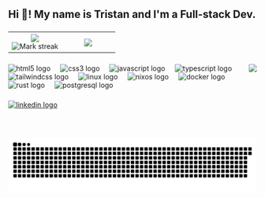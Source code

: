 <h2 align="left">Hi 👋! My name is Tristan and I'm a Full-stack Dev.</h2>

###


<div align="center">
  <table><tbody>
    <tr border="none"><td width="50%" align="center">
      <img align="center" src="https://my-stats-mwdr3njmx-tristan-druyens-projects.vercel.app/api/?username=tristandruyen&show=prs_merged&hide_rank=true&theme=transparent&show_icons=true&count_private=true&hide_title=true"><br>
      <img alt="Mark streak" src="https://github-readme-streak-stats-five-roan.vercel.app?user=tristandruyen&locale=en&mode=weekly&theme=transparent"></td><td width="50%" align="center">
      <img align="center" src="https://my-stats-mwdr3njmx-tristan-druyens-projects.vercel.app/api/top-langs?username=tristandruyen&locale=en&hide_title=true&layout=pie&langs_count=8&exclude_repo=my-stats&hide=ruby&theme=transparent">
    </td></tr>
  </tbody></table>
</div>


###

<img align="right" height="150" src="https://avatars.githubusercontent.com/u/13625055?v=4"  />

###

<div align="left">
  <img src="https://skillicons.dev/icons?i=html" height="30" alt="html5 logo"  />
  <img width="12" />
  <img src="https://skillicons.dev/icons?i=css" height="30" alt="css3 logo"  />
  <img width="12" />
  <img src="https://skillicons.dev/icons?i=javascript" height="30" alt="javascript logo"  />
  <img width="12" />
  <img src="https://skillicons.dev/icons?i=typescript" height="30" alt="typescript logo"  />
  <img width="12" />
  <img src="https://skillicons.dev/icons?i=tailwindcss" height="30" alt="tailwindcss logo"  />
  <img width="12" />
  <img src="https://skillicons.dev/icons?i=linux" height="30" alt="linux logo"  />
  <img width="12" />
  <img src="https://skillicons.dev/icons?i=nix" height="30" alt="nixos logo"  />
  <img width="12" />
  <img src="https://skillicons.dev/icons?i=docker" height="30" alt="docker logo"  />
  <img width="12" />
  <img src="https://skillicons.dev/icons?i=rust" height="30" alt="rust logo"  />
  <img width="12" />
  <img src="https://skillicons.dev/icons?i=postgresql" height="30" alt="postgresql logo"  />
  <img width="12" />
</div>

###
<div align="left">
  <a href="https://www.linkedin.com/in/tristan-antoon-druyen-36a54a272/?lipi=urn%3Ali%3Apage%3Ad_flagship3_feed%3B5LayoUNDTkaDW9GcdwKU%2Bg%3D%3D" target="_blank">
    <img src="https://img.shields.io/static/v1?message=LinkedIn&logo=linkedin&label=&color=0077B5&logoColor=white&labelColor=&style=for-the-badge" height="35" alt="linkedin logo"  />
  </a>
</div>


###

<br clear="both">

<img src="https://raw.githubusercontent.com/tristandruyen/tristandruyen/output/snake.svg" alt="Snake animation" />


<!--
**tristandruyen/tristandruyen** is a ✨ _special_ ✨ repository because its `README.md` (this file) appears on your GitHub profile.

Here are some ideas to get you started:

- 🔭 I’m currently working on ...
- 🌱 I’m currently learning ...
- 👯 I’m looking to collaborate on ...
- 🤔 I’m looking for help with ...
- 💬 Ask me about ...
- 📫 How to reach me: ...
- 😄 Pronouns: ...
- ⚡ Fun fact: ...
-->
